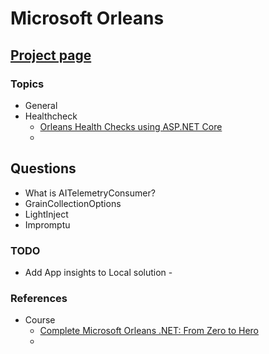 # Microsoft Orleans

## [Project page](https://dotnet.github.io/orleans/)

### Topics

- General
- Healthcheck
  - [Orleans Health Checks using ASP.NET Core](https://www.youtube.com/watch?v=z3iq8iPWviE&list=PLThyvG1mlMzmrQk1p_0XjP3YF2Ji_hY64&index=4)
  - 

## Questions

- What is AITelemetryConsumer?
- GrainCollectionOptions
- LightInject
- Impromptu

### TODO

- Add App insights to Local solution - 

### References

- Course
  - [Complete Microsoft Orleans .NET: From Zero to Hero](https://www.udemy.com/course/complete-orleans-net-from-zero-to-hero/)
  - 